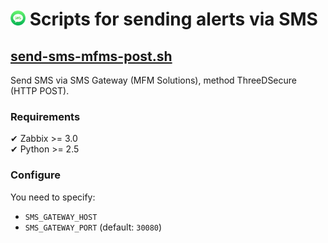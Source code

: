 # <img src="/_img/SMS_icon__130x130.png" alt="SMS icon" height="24">&nbsp;Scripts for sending alerts via SMS

## [send-sms-mfms-post.sh](send-sms-mfms-post.sh)
Send SMS via SMS Gateway (MFM Solutions), method ThreeDSecure (HTTP POST).

### Requirements
  ✔ Zabbix >= 3.0  
  ✔ Python >= 2.5  

### Configure
You need to specify: 
  - `SMS_GATEWAY_HOST`
  - `SMS_GATEWAY_PORT` (default: `30080`)

